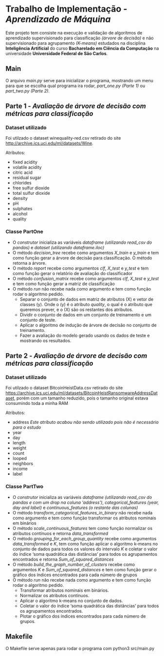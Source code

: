 # **Trabalho de Implementação** - *Aprendizado de Máquina*

Este projeto tem consiste na execução e validação de algorítmos de aprendizado supervisionado para classificação *(árvore de decisão)* e não supervisionado para agrupamento *(K-means)* estudados na disciplina **Inteligência Artificial** do curso **Bacharelado em Ciência da Computação** na universidade **Universidade Federal de São Carlos**.


## **Main**

O arquivo *main&#46;py* serve para inicializar o programa, mostrando um menu para que se escolha qual programa ira rodar, *part_one&#46;py (Parte 1)* ou *part_two&#46;py (Parte 2)*.

## **Parte 1** - *Avaliação de árvore de decisão com métricas para classificação*

### Dataset utilizado

Foi utilzado o dataset winequality-red.csv retirado do site http://archive.ics.uci.edu/ml/datasets/Wine.

Atributos:
- fixed acidity
- volatile acidity
- citric acid
- residual sugar
- chlorides
- free sulfur dioxide
- total sulfur dioxide
- density
- pH
- sulphates
- alcohol
- quality

### Classe PartOne

- O *construtor* inicializa as variáveis *dataframe (utilizando read_csv do pandas)* e *dataset (utilizando dataframe.iloc)*
- O método *decision_tree* recebe como argumentos *X_train* e *y_train* e tem como função gerar a árvore de decisão para classificação. O método retorna a árvore.
- O método *report* recebe como argumentos *clf*, *X_test* e *y_test* e tem como função gerar o relatório de avaliação do classificador
- O método *confusion_matrix* recebe como argumentos *clf*, *X_test* e *y_test* e tem como função gerar a matriz de classificação
- O método *run* não recebe nada como argumento e tem como função rodar o algoritmo pedido.
  - Separar o conjunto de dados em matriz de atributos (X) e vetor de classes (y). Onde o (y) é o atributo *quality*, o qual é o atríbuto que queremos prever, e o (X) são os restantes dos atributos.
  - Dividir o conjunto de dados em um conjunto de treinamento e um conjunto de teste.
  - Aplicar o algoritmo de indução de árvore de decisão no conjunto de treinamento.
  - Fazer a avaliação do modelo gerado usando os dados de teste e mostrando os resultados.
  
## **Parte 2** - *Avaliação de árvore de decisão com métricas para classificação*

### Dataset utilizado

Foi utilzado o dataset BitcoinHeistData.csv retirado do site https://archive.ics.uci.edu/ml/datasets/BitcoinHeistRansomwareAddressDataset, porém com um tamanho reduzido, pois o tamanho original estava consumindo toda a minha RAM

Atributos:
- address *Este atríbuto acabou não sendo utilizado pois não é necessário para o estudo*
- year
- day
- length
- weight
- count
- looped
- neighbors
- income
- label

### Classe PartTwo

- O *construtor* inicializa as variáveis *dataframe (utilizando read_csv do pandas e com um drop na coluna 'address')*, *categorical_features (year, day and label)* e *continuous_features (o restante das colunas)*
- O método *transform_categorical_features_in_binary* não recebe nada como argumento e tem como função transformar os atributos nominais em binários
- O método *scale_continuous_features* tem como função normalizar os atributos contínuos e retorna *data_transformed*
- O método *grouping_for_each_group_quantity* recebe como argumentos *data_transformed* e *K*, tem como função aplicar o algoritmo k-means no conjunto de dados para todos os valores do intervalo *K* e coletar o valor do índice ‘soma quadrática das distâncias’ para todos os agrupamentos encontrados e retorna *Sum_of_squared_distances*
- O método *build_the_graph_number_of_clusters* recebe como argumentos *K* e *Sum_of_squared_distances* e tem como função gerar o gráfico dos índices encontrados para cada número de grupos
- O método *run* não recebe nada como argumento e tem como função rodar o algoritmo pedido.
  - Transformar atributos nominais em binários.
  - Normalizar os atributos contínuos.
  - Aplicar o algoritmo k-means no conjunto de dados.
  - Coletar o valor do índice ‘soma quadrática das distâncias’ para todos os agrupamentos encontrados.
  - Plotar o gráfico dos índices encontrados para cada número de grupos.

## Makefile

 O Makefile serve apenas para rodar o programa com python3 src/main.py
